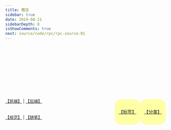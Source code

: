 ```yaml
---
title: 概览
sidebar: true
date: 2019-08-21
sidebarDepth: 0
isShowComments: true
next: source/code/rpc/rpc-source-01
---
```


<div style="height: 120px">
	<Boxx :changeTime='changeTime' />
</div>

<p style='display: block;
          margin-bottom: 8px;'>
	<img id='imgShow' :class='active' :src='imgSrc'/>
</p>

<div class="list">
        <div class="cc rowup">
            <div class="item">&nbsp;</div>
            <div class="item">&nbsp;</div>
            <div class="item">&nbsp;</div>
            <div class="item">远航</div>
            <div class="item">&nbsp;</div>
            <div class="item">昂然踏着前路去</div>
            <div class="item">追赶理想旅途上</div>
            <div class="item">前行步步怀自信</div>
            <div class="item">风吹雨打不退让</div>
            <div class="item">&nbsp;</div>
            <div class="item">无论我去到哪方</div>
            <div class="item">心里梦想不变样</div>
            <div class="item">是新生&nbsp;是醒觉</div>
            <div class="item">梦想永远在世上</div>
            <div class="item">&nbsp;</div>
            <div class="item">前路哪怕远&nbsp;只要自强</div>
            <div class="item">我继续独自寻路向</div>
            <div class="item">常为以往梦想发狂</div>
            <div class="item">耐心摸索路途上</div>
            <div class="item">&nbsp;</div>
            <div class="item">怀自信&nbsp;我永不怕夜航</div>
            <div class="item">到困倦我自弹自唱</div>
      		<div class="item">掌声我向梦想里寻</div>
      		<div class="item">尽管一切是狂想</div>
      		<div class="item">&nbsp;</div>
      		<div class="item">途人路上回望我</div>
      		<div class="item">只因我的怪模样</div>
      		<div class="item">途人谁能明白我</div>
      		<div class="item">今天眼睛多雪亮</div>
      		<div class="item">&nbsp;</div>
      		<div class="item">人是各有各理想</div>
      		<div class="item">奔向目标不退让</div>
      		<div class="item">用歌声&nbsp;用欢笑</div>
      		<div class="item">来博知音的赞赏</div>
      		<div class="item">&nbsp;</div>
      		<div class="item">怀自信&nbsp;我永不怕夜航</div>
      		<div class="item">到困倦我自弹自唱</div>
      		<div class="item">掌声我向梦想里寻</div>
      		<div class="item">尽管一切是狂想</div>
      		<div class="item">&nbsp;</div>
      		<div class="item">昂然踏着前路去</div>
      		<div class="item">追赶理想旅途上</div>
      		<div class="item">前行步步怀自信</div>
      		<div class="item">依照心中那&nbsp;正确方向</div>
      		<div class="item">&nbsp;</div>
      		<div class="item">怀着爱与恕的心</div>
      		<div class="item">充满梦想的笑着</div>
      		<div class="item">用歌声&nbsp;用欢笑</div>
      		<div class="item">来博知音的赞赏</div>
      		<div class="item">&nbsp;</div>
        </div>
    </div>

<div id='category'>

[【分类】](/categories/后端%20Back-end/)

</div>

<div id='tag'>

[【标签】](/tag/)

</div>

<div id='fj'>

[【前端】](/views/frontend/EChartsStudy.html) | [【后端】](/views/source/code/spring/spring-source-01.html)

</div>

<div id='se'>

 [【规范】](/views/specification/ali.html) | [【随笔】](/views/essay/20191109.html)

</div>

<script>
	export default {
		data() {
			return {
                changeTime: '2000',
				index: 2,
				imgSrc: '/znote/view/rddek.gif',
				active: 'active'
			}
		},
		mounted() {
			this.updateTime(this.changeTime);
			this.randomPic()
		},
		updated() {
		},
		methods: {
    		randomPic() {
				let picList = ['kQWXr.gif','rddek.gif'];
				let imgShow = document.getElementById("imgShow");
				setInterval(() => {
					if(this.active == 'active'){
						this.active="noActive"
					}else {
						this.active="active";
					}
					this.imgSrc = '/znote/view/' + picList[Math.floor(Math.random() * picList.length)]

				}, 5000)
			},
	
			updateTime(time) {
				setInterval(() => {
			      if (this.index%2 == 0) {
			      	this.changeTime = '300'
			      }
			      if (this.index%2 != 0) {
			      	this.changeTime = time
			      }
			      this.index++;
			    }, 6000)
			}
		}
	
	}
</script>

<style lang='stylus' scoped> 
	@keyframes rowup {
        0% {
            -webkit-transform: translate3d(0, 15%, 0);
            transform: translate3d(0, 15%, 0);
        }
        100% {
            -webkit-transform: translate3d(0, -100%, 0);
            transform: translate3d(0, -100%, 0);
        }
    }
    .list{
        display: none;
        border: 1px solid #999;
        /*margin: 20px auto;*/
        position: relative;
        height: 200px;
        overflow: hidden;
        text-align: center;
        font-size: 14px;
        border-radius: 3px;
        width: 150px;
    }
    .list .rowup{
        -webkit-animation: 50s rowup linear infinite normal;
        animation: 50s rowup linear infinite normal;
        position: relative;
    }

	img.noActive{
		opacity: 0;
		transition: opacity 5s linear;
		pointer-events: none;
	}
	img.active{
		opacity: 1;
		transition: opacity 5s linear;
		pointer-events: none;
	} 
	.content__default:not(.custom) img {
	    max-width: 20% !important;
	    margin-top: -10px;
	    //padding-left: 26%;
	}

	#category {
		width:100px;
		height:100px;
		float: right;
		border-radius: 25%;
		background:#ffff0059;
		transition:width 2s, height 2s;
		-moz-transition:width 2s, height 2s, -moz-transform 2s; /* Firefox 4 */
		-webkit-transition:width 2s, height 2s, -webkit-transform 2s; /* Safari and Chrome */
		-o-transition:width 2s, height 2s, -o-transform 2s; /* Opera */
	}
	#category:hover {
		width:100px;
		height:100px;
		transform:rotate(360deg);
		-moz-transform:rotate(360deg); /* Firefox 4 */
		-webkit-transform:rotate(360deg); /* Safari and Chrome */
		-o-transform:rotate(360deg	); /* Opera */
	}
	
	#tag {
		width:100px;
		height:100px;
		float: right;
		border-radius: 25%;
		background:#ffff0059;
		transition:width 2s, height 2s;
		-moz-transition:width 2s, height 2s, -moz-transform 2s; /* Firefox 4 */
		-webkit-transition:width 2s, height 2s, -webkit-transform 2s; /* Safari and Chrome */
		-o-transition:width 2s, height 2s, -o-transform 2s; /* Opera */
	}
	#tag:hover {
		width:100px;
		height:100px;
		transform:rotate(360deg);
		-moz-transform:rotate(360deg); /* Firefox 4 */
		-webkit-transform:rotate(360deg); /* Safari and Chrome */
		-o-transform:rotate(360deg	); /* Opera */
	}
	
	#category p,#tag p {
	    margin: 0;
	    line-height: 100px;
	    text-align: center;
	    font-size: 15px;
	}
	#category,#tag {
        margin-top: 18px;
    }
	
	#fj,#se {
		margin-top: 32px;
	}
	
	@media screen and (max-width: 960px){
	    .catalog-graph {
	        display: none;
	    }
		.content__default:not(.custom) img {
		    max-width: 35% !important;
		    margin: 17px;
		    padding-left: 26%;
		}
		.list {
		    margin: auto;
		}
		#fj,#se {
			font-size: 13px !important;
		}
		#category,#tag {
		    margin: 3% 0;
		    margin-top: 28px;
			width:80px;
			height:80px;
		}
		#category:hover,#tag:hover {
			width:80px;
			height:80px;
		}
		#category p,#tag p {
		    line-height: 80px;
	        font-size: 14px;
	    }
	}
	
	@media screen and (max-width: 320px){
		#fj,#se {
			font-size: 10px !important;
		}
	}
</style>


